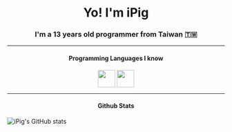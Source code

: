 <h1 align="center"> Yo! I'm iPig </h1>
<h3 align="center">I'm a 13 years old programmer from Taiwan 🇹🇼</h3>   

---

<h4 align="center"> Programming Languages I know </h4>
<p align="center"><img align="center" src="https://cdn-icons-png.flaticon.com/512/5968/5968292.png" width="40" height="40"/>
<img align="center" src="https://upload.wikimedia.org/wikipedia/commons/thumb/c/c3/Python-logo-notext.svg/1869px-Python-logo-notext.svg.png" width="40" height="40"/>
</p>
  
---

<h4 align="center"> Github Stats </h4>

![iPig's GitHub stats](https://github-readme-stats.vercel.app/api?username=ipigtw&show_icons=true&theme=dark)
